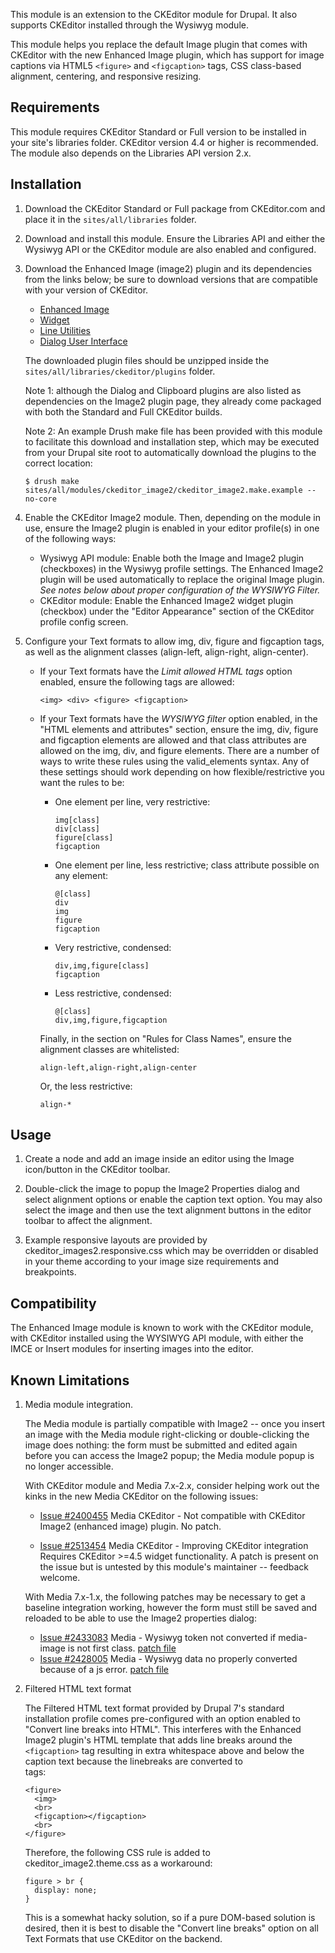 This module is an extension to the CKEditor module for Drupal. It also supports
CKEditor installed through the Wysiwyg module.

This module helps you replace the default Image plugin that comes with
CKEditor with the new Enhanced Image plugin, which has support for image
captions via HTML5 `<figure>` and `<figcaption>` tags, CSS class-based
alignment, centering, and responsive resizing.

Requirements
------------

This module requires CKEditor Standard or Full version to be installed in your
site's libraries folder. CKEditor version 4.4 or higher is recommended. The
module also depends on the Libraries API version 2.x.

Installation
------------

1.  Download the CKEditor Standard or Full package from CKEditor.com and
    place it in the `sites/all/libraries` folder.

2.  Download and install this module. Ensure the Libraries API and either the
    Wysiwyg API or the CKEditor module are also enabled and configured.

3.  Download the Enhanced Image (image2) plugin and its dependencies from the
    links below; be sure to download versions that are compatible with your
    version of CKEditor.

    * [Enhanced Image](http://ckeditor.com/addon/image2)
    * [Widget](http://ckeditor.com/addon/widget)
    * [Line Utilities](http://ckeditor.com/addon/lineutils)
    * [Dialog User Interface](http://ckeditor.com/addon/dialogui)

    The downloaded plugin files should be unzipped inside the
    `sites/all/libraries/ckeditor/plugins` folder.

    Note 1: although the Dialog and Clipboard plugins are also listed as
    dependencies on the Image2 plugin page, they already come packaged
    with both the Standard and Full CKEditor builds.

    Note 2: An example Drush make file has been provided with this module to
    facilitate this download and installation step, which may be executed from
    your Drupal site root to automatically download the plugins to the correct
    location:

        $ drush make sites/all/modules/ckeditor_image2/ckeditor_image2.make.example --no-core

4.  Enable the CKEditor Image2 module. Then, depending on the module in use,
    ensure the Image2 plugin is enabled in your editor profile(s) in one of the
    following ways:

    * Wysiwyg API module: Enable both the Image and Image2 plugin (checkboxes)
      in the Wysiwyg profile settings. The Enhanced Image2 plugin will be used
      automatically to replace the original Image plugin. *See notes below
      about proper configuration of the WYSIWYG Filter.*
    * CKEditor module: Enable the Enhanced Image2 widget plugin (checkbox) under
      the "Editor Appearance" section of the CKEditor profile config screen.

5.  Configure your Text formats to allow img, div, figure and figcaption tags,
    as well as the alignment classes (align-left, align-right, align-center).

    *   If your Text formats have the *Limit allowed HTML tags* option
        enabled, ensure the following tags are allowed:

            <img> <div> <figure> <figcaption>

    *   If your Text formats have the *WYSIWYG filter* option enabled, in the
        "HTML elements and attributes" section, ensure the img, div, figure
        and figcaption elements are allowed and that class attributes are
        allowed on the img, div, and figure elements.  There are a number
        of ways to write these rules using the valid_elements syntax. Any of
        these settings should work depending on how flexible/restrictive you
        want the rules to be:

        *   One element per line, very restrictive:

                img[class]
                div[class]
                figure[class]
                figcaption

        *   One element per line, less restrictive; class attribute possible
            on any element:

                @[class]
                div
                img
                figure
                figcaption

        *   Very restrictive, condensed:

                div,img,figure[class]
                figcaption

        *   Less restrictive, condensed:

                @[class]
                div,img,figure,figcaption

        Finally, in the section on "Rules for Class Names", ensure the
        alignment classes are whitelisted:

            align-left,align-right,align-center

        Or, the less restrictive:

            align-*

Usage
-----

1.  Create a node and add an image inside an editor using the Image icon/button
    in the CKEditor toolbar.

2.  Double-click the image to popup the Image2 Properties dialog and select
    alignment options or enable the caption text option.  You may also select
    the image and then use the text alignment buttons in the editor toolbar to
    affect the alignment.

3.  Example responsive layouts are provided by ckeditor_images2.responsive.css
    which may be overridden or disabled in your theme according to your image
    size requirements and breakpoints.

Compatibility
-------------

The Enhanced Image module is known to work with the CKEditor module, with
CKEditor installed using the WYSIWYG API module, with either the IMCE or
Insert modules for inserting images into the editor.

Known Limitations
-----------------

1.  Media module integration.

    The Media module is partially compatible with Image2 -- once you insert an
    image with the Media module right-clicking or double-clicking the image
    does nothing: the form must be submitted and edited again before you can
    access the Image2 popup; the Media module popup is no longer accessible.

    With CKEditor module and Media 7.x-2.x, consider helping work out the kinks
    in the new Media CKEditor on the following issues:

    * [Issue #2400455](https://www.drupal.org/node/2400455)
        Media CKEditor - Not compatible with CKEditor Image2 (enhanced image)
        plugin. No patch.

    * [Issue #2513454](https://www.drupal.org/node/2513454)
        Media CKEditor - Improving CKEditor integration
        Requires CKEditor >=4.5 widget functionality. A patch is present on the
        issue but is untested by this module's maintainer -- feedback welcome.

    With Media 7.x-1.x, the following patches may be necessary to get a
    baseline integration working, however the form must still be saved and
    reloaded to be able to use the Image2 properties dialog:

    * [Issue #2433083](https://www.drupal.org/node/2433083)
        Media - Wysiwyg token not converted if media-image is not first class.
        [patch file](https://www.drupal.org/files/issues/media-wysiwyg-ckeditor-image2-2433083-3.patch)
    * [Issue #2428005](https://www.drupal.org/node/2428005)
        Media - Wysiwyg data no properly converted because of a js error.
        [patch file](https://www.drupal.org/files/issues/media_fix.patch)

2.  Filtered HTML text format

    The Filtered HTML text format provided by Drupal 7's standard installation
    profile comes pre-configured with an option enabled to "Convert line breaks
    into HTML". This interferes with the Enhanced Image2 plugin's HTML template
    that adds line breaks around the `<figcaption>` tag resulting in extra
    whitespace above and below the caption text because the linebreaks
    are converted to <br> tags:

        <figure>
          <img>
          <br>
          <figcaption></figcaption>
          <br>
        </figure>

    Therefore, the following CSS rule is added to ckeditor_image2.theme.css as
    a workaround:

        figure > br {
          display: none;
        }

    This is a somewhat hacky solution, so if a pure DOM-based solution is
    desired, then it is best to disable the "Convert line breaks" option on
    all Text Formats that use CKEditor on the backend.
